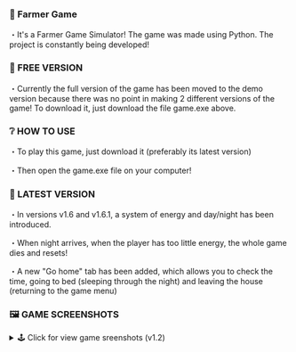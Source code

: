 ### 🌾 Farmer Game
・It's a Farmer Game Simulator! 
The game was made using Python. The project is constantly being developed! 

### 💚 FREE VERSION
・Currently the full version of the game has been moved to the demo version because there was no point in making 2 different versions of the game!
To download it, just download the file game.exe above. 

### ❔ HOW TO USE
・To play this game, just download it (preferably its latest version)

・Then open the game.exe file on your computer!

### 📣 LATEST VERSION
・In versions v1.6 and v1.6.1, a system of energy and day/night has been introduced. 

・When night arrives, when the player has too little energy, the whole game dies and resets! 

・A new "Go home" tab has been added, which allows you to check the time, going to bed (sleeping through the night) and leaving the house (returning to the game menu) 

### 🖼️ GAME SCREENSHOTS
<details>
<summary> 🕹️ Click for view game sreenshots (v1.2) </summary>
  
### 📃 MENU
![image](https://user-images.githubusercontent.com/75419729/155348172-77a9b12e-2139-47f7-b615-f784e3924f0e.png)
  
### 🥕 OPTION 1 - FARMING CARROTS
![image](https://user-images.githubusercontent.com/75419729/155344251-c9f48300-d3bd-48f0-b732-ace608dd50ca.png)
  
### 👛 OPTION 2 - SELLING CARROTS
![image](https://user-images.githubusercontent.com/75419729/155346632-f0b7bfd4-f4ea-4a35-a2be-d77440c4c680.png)
  
### 🛒 OPTION 3 - BUYING UPGRADE
![image](https://user-images.githubusercontent.com/75419729/155347167-3091f324-4927-469c-80b0-74319a4fd067.png)
  
### ⚙ OPTION 4 - GAME SETTINGS
![image](https://user-images.githubusercontent.com/75419729/155347257-4131988b-67c6-496c-ac14-77c0394748c5.png)
  
### 🚪 OPTION 5 - QUIT THE GAME
![image](https://user-images.githubusercontent.com/75419729/155347375-5317a35a-13e5-428f-a0e5-7fded7de8146.png)
  
### 🎫 OPTION 6 - ENTER CODE
![image](https://user-images.githubusercontent.com/75419729/155347735-cf809b6f-1cc5-43e0-bce4-b617bc20a7b3.png)
  
</details>
